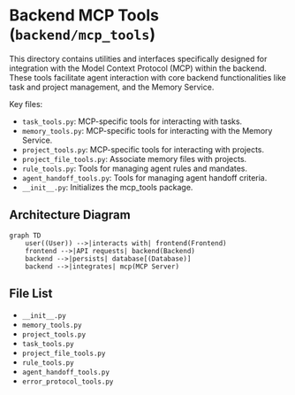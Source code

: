 # Backend MCP Tools (`backend/mcp_tools`)

This directory contains utilities and interfaces specifically designed for integration with the Model Context Protocol (MCP) within the backend. These tools facilitate agent interaction with core backend functionalities like task and project management, and the Memory Service.

Key files:

*   `task_tools.py`: MCP-specific tools for interacting with tasks.
*   `memory_tools.py`: MCP-specific tools for interacting with the Memory Service.
*   `project_tools.py`: MCP-specific tools for interacting with projects.
*   `project_file_tools.py`: Associate memory files with projects.
*   `rule_tools.py`: Tools for managing agent rules and mandates.
*   `agent_handoff_tools.py`: Tools for managing agent handoff criteria.
*   `__init__.py`: Initializes the mcp_tools package.

## Architecture Diagram
```mermaid
graph TD
    user((User)) -->|interacts with| frontend(Frontend)
    frontend -->|API requests| backend(Backend)
    backend -->|persists| database[(Database)]
    backend -->|integrates| mcp(MCP Server)
```

<!-- File List Start -->
## File List

- `__init__.py`
- `memory_tools.py`
- `project_tools.py`
- `task_tools.py`
- `project_file_tools.py`
- `rule_tools.py`
- `agent_handoff_tools.py`
- `error_protocol_tools.py`

<!-- File List End -->

